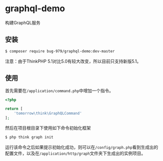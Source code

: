 # graphql-demo
构建GraphQL服务

## 安装

```bash
$ composer require bug-979/graphql-demo:dev-master
```
注意：由于ThinkPHP 5.1对比5.0有较大改变，所以目前只支持新版5.1。

## 使用

首先需要在`/application/command.php`中增加一个指令。

```php
<?php

return [
    'tomorrow\think\GraphQLCommand'
];
```

然后在项目根目录下使用如下命令初始化框架

```bash
$ php think graph init
```

运行该命令之后如果提示初始化成功，则可以在`/config/graph.php`看到生成出的配置文件，以及在`/application/http/graph`文件夹下生成出的实例项目。

